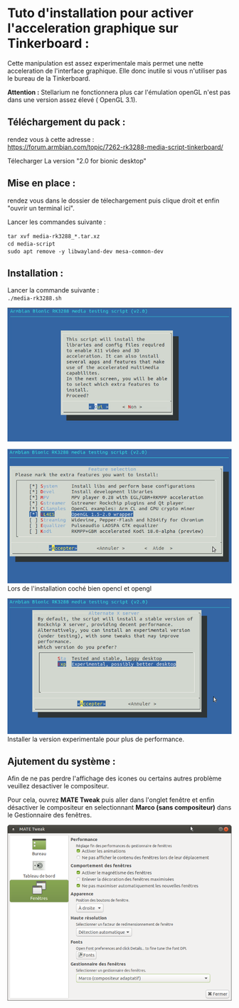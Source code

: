 # Tuto d'installation pour activer l'acceleration graphique sur Tinkerboard :

Cette manipulation est assez experimentale mais permet une nette acceleration de l'interface graphique. Elle donc inutile si vous n'utiliser pas le bureau de la Tinkerboard.

__Attention :__ Stellarium ne fonctionnera plus car l'émulation openGL n'est pas dans une version assez élevé ( OpenGL 3.1).

## Téléchargement du pack :

rendez vous à cette adresse :   
https://forum.armbian.com/topic/7262-rk3288-media-script-tinkerboard/

Télecharger La version "2.0 for bionic desktop"

## Mise en place :

rendez vous dans le dossier de télechargement puis clique droit et enfin "ouvrir un terminal ici".

Lancer les commandes suivante :

`tar xvf media-rk3288_*.tar.xz`   
`cd media-script`   
`sudo apt remove -y libwayland-dev mesa-common-dev`   

## Installation :

Lancer la commande suivante :    
`./media-rk3288.sh`

![GPU](https://github.com/Patrick-81/NAFABox/raw/master/doc/gpu_accel_1.png)   

![GPU](https://github.com/Patrick-81/NAFABox/raw/master/doc/gpu_accel_2.png)   
Lors de l'installation coché bien opencl et opengl

![GPU](https://github.com/Patrick-81/NAFABox/raw/master/doc/gpu_accel_3.png)   
Installer la version experimentale pour plus de performance.

## Ajutement du système :

Afin de ne pas perdre l'affichage des icones ou certains autres problème veuillez desactiver le compositeur.

Pour cela, ouvrez __MATE Tweak__ puis aller dans l'onglet fenêtre et enfin désactiver le compositeur en selectionnant __Marco (sans compositeur)__ dans le Gestionnaire des fenêtres.

![GPU](https://github.com/Patrick-81/NAFABox/raw/master/doc/gpu_accel_4.png)   
